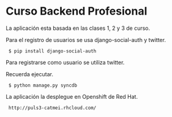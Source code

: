 Curso Backend Profesional
=========================

La aplicación esta basada en las clases 1, 2 y 3 de curso.

Para el registro de usuarios se usa django-social-auth y twitter.

     $ pip install django-social-auth

Para registrarse como usuario se utiliza twitter.

Recuerda ejecutar.

     $ python manage.py syncdb

La aplicación la desplegue en Openshift de Red Hat.

     http://puls3-catmei.rhcloud.com/

